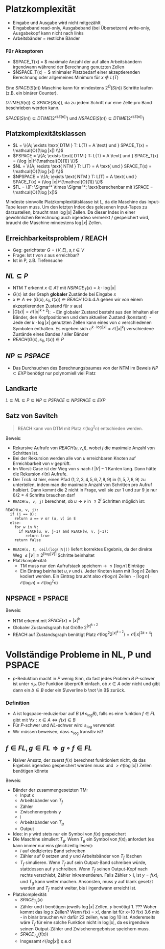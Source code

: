 # Platzkomplexität
- Eingabe und Ausgabe wird nicht mitgezählt
- Eingabeband read-only, Ausgabeband (bei Übersetzern) write-only, Ausgabekopf kann nicht nach links
- Arbeitsbänder = restliche Bänder

### Für Akzeptoren
- $SPACE_T(x) = $ maximale Anzahl der auf allen Arbeitsbändern irgendwann während der Berechnung genutzten Zellen
- $NSPACE_T(x) = $ minimaler Platzbedarf einer akzeptierenden Berechnung oder allgemeines Minimum für $x \not\in L(T)$

Eine $SPACE(S(n))$ Maschine kann für mindestens $2^\Omega(S(n))$ Schritte laufen (z.B. ein binärer Counter).

$DTIME(S(n)) \subseteq SPACE(S(n))$, da zu jedem Schritt nur eine Zelle pro Band beschrieben werden kann.

$SPACE(S(n)) \subseteq DTIME(2^{\mathcal{O}(S(n))})$ und $NSPACE(S(n)) \subseteq DTIME(2^{\mathcal{O}(S(n))})$

## Platzkomplexitätsklassen
- $L = \\{A; \exists \text{ DTM } T: L(T) = A \text{ und } SPACE_T(x) = \mathcal{O}(\log |x|) \\}$
- $PSPACE = \\{A; \exists \text{ DTM } T: L(T) = A \text{ und } SPACE_T(x) = (\log |x|)^{\mathcal{O}(1)} \\}$
- $NL = \\{A; \exists \text{ NTM } T: L(T) = A \text{ und } SPACE_T(x) = \mathcal{O}(\log |x|) \\}$
- $NPSPACE = \\{A; \exists \text{ NTM } T: L(T) = A \text{ und } SPACE_T(x) = (\log |x|)^{\mathcal{O}(1)} \\}$
- $FL = \\{F: \Sigma^\* \times \Sigma^\*; \text{berechenbar mit }SPACE = \mathcal{O}(\log |x|)$

Mindeste sinnvolle Platzkomplexitätsklasse ist $L$, da die Maschine das Input-Tape lesen muss. Um den letzten Index des gelesenen Input-Tapes zu darzustellen, braucht man $\log |x|$ Zellen. Da dieser Index in einer gewöhnlichen Berechnung auch irgendwo vermerkt / gespeichert wird, braucht die Maschine mindestens $\log |x|$ Zellen.

## Erreichbarkeitsproblem / REACH
- Geg: gerichteter $G = (V, E)$, $s, t \in V$
- Frage: Ist $t$ von $s$ aus erreichbar?
- Ist in P, z.B. Tiefensuche

## $NL \subseteq P$
- NTM $T$ erkennt $x \in A?$ mit $NSPACE_T(x) = k\cdot \log |x|$
- $G(x)$ ist der Graph **globaler** Zustände bei Eingabe $x$
- $x \in A \iff (G(x), s_0, t(x)) \in REACH$ (O.b.d.A gehen wir von einem akzeptierenden Zustand für $x$ aus)
- $|G(x)| = \mathcal{O}(|x|^{k+2})$: 
  - Ein globaler Zustand besteht aus den Inhalten aller Bänder, den Kopfpositionen und dem aktuellen Zustand (konstant)
  - Jede der $k\cdot \log |x|$ genutzten Zellen kann eines von $c$ verschiedenen Symbolen enthalten. Es ergeben sich $c^{k\cdot \log |x|} = \mathcal{O}(|x|^k)$ verschiedene Zustände eines Bandes / aller Bänder
- $REACH(G(x), s_0, t(x)) \in P$
  
## $NP \subseteq PSPACE$
- Das Durchsuchen des Berechnungsbaumes von der NTM im Beweis $NP \subset EXP$ benötigt nur polynomiell viel Platz

## Landkarte
$L \subseteq NL \subseteq P \subseteq NP \subseteq PSPACE \subseteq NPSPACE \subseteq EXP$

## Satz von Savitch
> REACH kann von DTM mit Platz $\mathcal{O}(\log^2 n)$ entschieden werden.

Beweis:
- Rekursive Aufrufe von $REACH(u, v, j)$, wobei $j$ die maximale Anzahl von Schritten ist.
- Bei der Rekursion werden alle von $u$ erreichbaren Knoten auf Erreichbarkeit von $v$ geprüft.
- Im Worst-Case ist der Weg von $s$ nach $t$ $|V|-1$ Kanten lang. Dann hätte die Rekursion $\mathcal{O}(n)$ Aufrufe. 
- Der Trick ist hier, einen Pfad $(1,2,3,4,5,6,7,8,9)$ in $(1,5,7,8,9)$ zu unterteilen, indem man die maximale Anzahl von Schritten pro Aufruf halbiert. Dann kommt die $2$ nicht in Frage, weil sie zur $1$ und zur $9$ je nur $8/2 = 4$ Schritte brauchen darf
- `REACH(u, v, j)` berechnet, ob $u\rightarrow v$ in $\leq 2^j$ Schritten möglich ist:

```
REACH(u, v, j):
  if (j == 0):
    return u == v or (u, v) in E
  else:
    for w in V:
      if REACH(u, w, j-1) and REACH(w, v, j-1):
         return true
    return false
```

- `REACH(s, t, ceil(log(|V|))` liefert korrektes Ergebnis, da der direkte Weg $\leq |V| \leq 2^{\lceil \log |V| \rceil}$ Schritte beinhaltet
- Platzkomplexität:
  - TM muss nur den Aufrufstack speichern -> $\leq \lceil\log n \rceil$ Einträge
  - Ein Eintrag beinhaltet $u, v$ und $i$. Jeder Knoten kann mit $\lceil \log n \rceil$ Zellen kodiert werden. Ein Eintrag braucht also $\mathcal{O}(\log n)$ Zellen
  - $\lceil \log n \rceil \cdot \mathcal{O}(\log n) = \mathcal{O}(\log^2 n)$

## NPSPACE = PSPACE

Beweis:
- NTM erkennt mit $SPACE(x) = |x|^k$
- Globaler Zustandsgraph hat Größe $2^{|x|^{k+2}}$
- REACH auf Zustandsgraph benötigt Platz $\mathcal{O}(\log^2 2^{|x|^{k+2}}) = \mathcal{O}(|x|^{2k+4})$

# Vollständige Probleme in NL, P und PSPACE
- $p$-Reduktion macht in $P$ wenig Sinn, da fast jedes Problem $B$ $P$-schwer ist unter $\leq_P$. Die Funktion überprüft einfach, ob $x \in A$ oder nicht und gibt dann ein $b \in B$ oder ein $\overline b \not \in B$ zurück.

### Definition
- $A$ ist logspace-reduzierbar auf $B$ ($A \leq_{\log} B$), falls es eine funktion $f \in FL$ gibt mit $\forall x: x \in A \iff f(x) \in B$
- Für $P$-schwer und $NL$-schwer wird $\leq_{\log}$ verwendet
- Wir müssen beweisen, dass $\leq_{\log}$ transitiv ist!

## $f \in FL, g \in FL \Rightarrow g \circ f \in FL$
- Naiver Ansatz, der zuerst $f(x)$ berechnet funktioniert nicht, da das Ergebnis irgendwo gespeichert werden muss und $\gt \mathcal{O}(\log |x|)$ Zellen benötigen könnte

Beweis:
- Bänder der zusammengesetzten TM:
  - Input x
  - Arbeitsbänder von $T_f$
  - Zähler 
  - Zwischenergebnis y
  - i
  - Arbeitsbänder von $T_g$
  - Output
- Idee: in $y$ wird stets nur ein Symbol von $f(x)$ gespeichert
- Die Maschine simuliert $T_g$. Wenn $T_g$ ein Symbol von $f(x)_i$ anfordert (es kann immer nur eins gleichzeitig lesen):
  - $i$ auf dediziertes Band schreiben
  - Zähler auf 0 setzen und $y$ und Arbeitsbänder von $T_f$ löschen
  - $T_f$ simulieren. Wenn $T_f$ auf sein Output-Band schreiben würde, stattdessen auf y schreiben. Wenn $T_f$ seinen Output-Kopf nach rechts verschiebt, Zähler inkrementieren. Falls Zähler > i, ist $y = f(x)_i$ und $T_g$ kann weiter machen. Ansonsten, muss $y$ auf blank gesetzt werden und $T_f$ macht weiter, bis i irgendwann erreicht ist.
- Platzkomplexität:
  - $SPACE_{T_f}(x)$
  - Zähler und i benötigen jeweils $\log |x|$ Zellen, $y$ benötigt 1. ??? Woher kommt das log x Zellen? Wenn f(x) = x!, dann ist für x=10 f(x) 3.6 mio - in binär brauchen wir dafür 22 zellen, was log 10 ist. Andererseits wäre $T_f$ für eine solche Funktion nicht in $\log |x|$, da es irgendwie seinen Output-Zähler und Zwischenergebnisse speichern muss.
  - $SPACE_{T_g}(f(x))$
  - Insgesamt $\mathcal{O}(log |x|)$ q.e.d
